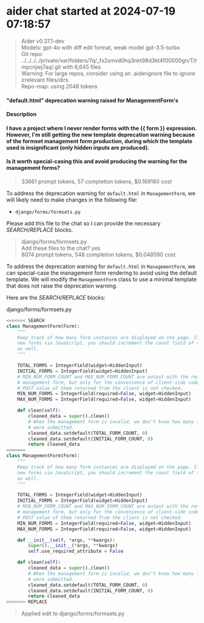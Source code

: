 
# aider chat started at 2024-07-19 07:18:57

> Aider v0.37.1-dev  
> Models: gpt-4o with diff edit format, weak model gpt-3.5-turbo  
> Git repo: ../../../../private/var/folders/7q/_fx2smvd0hq3nkt98d3kt4f00000gn/T/tmpcnjwj7aq/.git with 6,645 files  
> Warning: For large repos, consider using an .aiderignore file to ignore irrelevant files/dirs.  
> Repo-map: using 2048 tokens  

#### "default.html" deprecation warning raised for ManagementForm's  
#### Description  
#### 	  
#### I have a project where I never render forms with the {{ form }} expression. However, I'm still getting the new template deprecation warning because of the formset management form production, during which the template used is insignificant (only hidden inputs are produced).  
#### Is it worth special-casing this and avoid producing the warning for the management forms?  
> 33661 prompt tokens, 57 completion tokens, $0.169160 cost  

To address the deprecation warning for `default.html` in `ManagementForm`, we will likely need to make changes in the following file:

- `django/forms/formsets.py`

Please add this file to the chat so I can provide the necessary *SEARCH/REPLACE* blocks.

> django/forms/formsets.py  
> Add these files to the chat? yes  
> 8074 prompt tokens, 548 completion tokens, $0.048590 cost  

To address the deprecation warning for `default.html` in `ManagementForm`, we can special-case the management form rendering to avoid using the default template. We will modify the `ManagementForm` class to use a minimal template that does not raise the deprecation warning.

Here are the *SEARCH/REPLACE* blocks:

django/forms/formsets.py
```python
<<<<<<< SEARCH
class ManagementForm(Form):
    """
    Keep track of how many form instances are displayed on the page. If adding
    new forms via JavaScript, you should increment the count field of this form
    as well.
    """

    TOTAL_FORMS = IntegerField(widget=HiddenInput)
    INITIAL_FORMS = IntegerField(widget=HiddenInput)
    # MIN_NUM_FORM_COUNT and MAX_NUM_FORM_COUNT are output with the rest of the
    # management form, but only for the convenience of client-side code. The
    # POST value of them returned from the client is not checked.
    MIN_NUM_FORMS = IntegerField(required=False, widget=HiddenInput)
    MAX_NUM_FORMS = IntegerField(required=False, widget=HiddenInput)

    def clean(self):
        cleaned_data = super().clean()
        # When the management form is invalid, we don't know how many forms
        # were submitted.
        cleaned_data.setdefault(TOTAL_FORM_COUNT, 0)
        cleaned_data.setdefault(INITIAL_FORM_COUNT, 0)
        return cleaned_data
=======
class ManagementForm(Form):
    """
    Keep track of how many form instances are displayed on the page. If adding
    new forms via JavaScript, you should increment the count field of this form
    as well.
    """

    TOTAL_FORMS = IntegerField(widget=HiddenInput)
    INITIAL_FORMS = IntegerField(widget=HiddenInput)
    # MIN_NUM_FORM_COUNT and MAX_NUM_FORM_COUNT are output with the rest of the
    # management form, but only for the convenience of client-side code. The
    # POST value of them returned from the client is not checked.
    MIN_NUM_FORMS = IntegerField(required=False, widget=HiddenInput)
    MAX_NUM_FORMS = IntegerField(required=False, widget=HiddenInput)

    def __init__(self, *args, **kwargs):
        super().__init__(*args, **kwargs)
        self.use_required_attribute = False

    def clean(self):
        cleaned_data = super().clean()
        # When the management form is invalid, we don't know how many forms
        # were submitted.
        cleaned_data.setdefault(TOTAL_FORM_COUNT, 0)
        cleaned_data.setdefault(INITIAL_FORM_COUNT, 0)
        return cleaned_data
>>>>>>> REPLACE
```

> Applied edit to django/forms/formsets.py  
